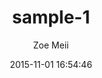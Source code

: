 ---
layout: project
title:  sample-1
date:   2015-11-01 16:54:46
author: Zoe Meii
categories:
- work
img: sample-1.jpg
subjects: sketchbook print
---